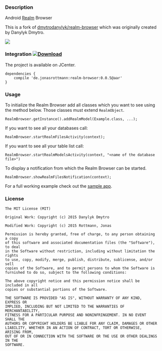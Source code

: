 ### Description

Android [Realm](https://github.com/realm/realm-java) Browser

This is a fork of [dmytrodanylyk/realm-browser](https://github.com/dmytrodanylyk/realm-browser) which was originally created by Danylyk Dmytro.

![](screenshots/intro.png)

### Integration [![Download](https://api.bintray.com/packages/jonasrottmann/maven/realm-browser/images/download.svg) ](https://bintray.com/jonasrottmann/maven/realm-browser/_latestVersion)

The project is available on JCenter.

```
dependencies {
    compile 'de.jonasrottmann:realm-browser:0.0.5@aar'
}
```

### Usage

To initialize the Realm Browser add all classes which you want to see using the method below. Those classes must extend `RealmObject`.

```
RealmBrowser.getInstance().addRealmModel(Example.class, ...);
```

If you want to see all your databases call:

```
RealmBrowser.startRealmFilesActivity(context);
```

If you want to see all your table list call:

```
RealmBrowser.startRealmModelsActivity(context, "<name of the database file>")
```

To display a notification from which the Realm Browser can be started.

```
RealmBrowser.showRealmFilesNotification(context);
```

For a full working example check out the [sample app](https://github.com/jonasrottmann/realm-browser/blob/release/app/src/main/java/de/jonasrottmann/realmsample/MainActivity.java).

### License

```
The MIT License (MIT)

Original Work: Copyright (c) 2015 Danylyk Dmytro

Modified Work: Copyright (c) 2015 Rottmann, Jonas

Permission is hereby granted, free of charge, to any person obtaining a copy
of this software and associated documentation files (the "Software"), to deal
in the Software without restriction, including without limitation the rights
to use, copy, modify, merge, publish, distribute, sublicense, and/or sell
copies of the Software, and to permit persons to whom the Software is
furnished to do so, subject to the following conditions:

The above copyright notice and this permission notice shall be included in all
copies or substantial portions of the Software.

THE SOFTWARE IS PROVIDED "AS IS", WITHOUT WARRANTY OF ANY KIND, EXPRESS OR
IMPLIED, INCLUDING BUT NOT LIMITED TO THE WARRANTIES OF MERCHANTABILITY,
FITNESS FOR A PARTICULAR PURPOSE AND NONINFRINGEMENT. IN NO EVENT SHALL THE
AUTHORS OR COPYRIGHT HOLDERS BE LIABLE FOR ANY CLAIM, DAMAGES OR OTHER
LIABILITY, WHETHER IN AN ACTION OF CONTRACT, TORT OR OTHERWISE, ARISING FROM,
OUT OF OR IN CONNECTION WITH THE SOFTWARE OR THE USE OR OTHER DEALINGS IN THE
SOFTWARE.
```

